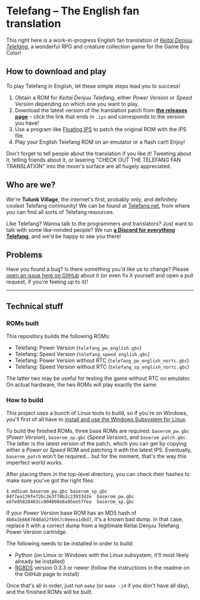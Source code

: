 # Telefang – The English fan translation

This right here is a work-in-progress English fan translation of *[Keitai Denjuu Telefang](https://en.wikipedia.org/wiki/Keitai_Denj%C5%AB_Telefang)*, a wonderful RPG and creature collection game for the Game Boy Color!

## How to download and play

To play Telefang in English, let these simple steps lead you to success!

1. Obtain a ROM for *Keitai Denjuu Telefang*, either *Power Version* or *Speed Version* depending on which one you want to play.
2. Download the latest version of the translation patch from **[the releases page](https://github.com/telefang/telefang/releases)** – click the link that ends in `.ips` and corresponds to the version you have!
3. Use a program like [Floating IPS](https://www.romhacking.net/utilities/1040/) to patch the original ROM with the IPS file.
4. Play your English Telefang ROM on an emulator or a flash cart! Enjoy!

Don't forget to tell people about the translation if you like it! Tweeting about it, telling friends about it, or lasering "CHECK OUT THE TELEFANG FAN TRANSLATION" into the moon's surface are all hugely appreciated.

## Who are we?

We're **Tulunk Village**, the internet's first, probably only, and definitely coolest Telefang community! We can be found at [Telefang.net](http://telefang.net/), from where you can find all sorts of Telefang resources.

Like Telefang? Wanna talk to the programmers and translators? Just want to talk with some like-minded people? We run **[a Discord for everything Telefang](https://discord.gg/BMqRucb)**, and we'd be happy to see you there!

## Problems

Have you found a bug? Is there something you'd like us to change? Please [open an issue here on GitHub](https://github.com/telefang/telefang/issues) about it (or even fix it yourself and open a pull request, if you're feeling up to it)!

---

## Technical stuff

### ROMs built

This repository builds the following ROMs:

* Telefang: Power Version (`telefang_pw_english.gbc`)
* Telefang: Speed Version (`telefang_speed_english.gbc`)
* Telefang: Power Version without RTC (`telefang_pw_english_nortc.gbc`)
* Telefang: Speed Version without RTC (`telefang_sp_english_nortc.gbc`)

The latter two may be useful for testing the game without RTC on emulator. On actual hardware, the two ROMs will play exactly the same.

### How to build

This project uses a bunch of Linux tools to build, so if you're on Windows, you'll first of all have to [install and use the Windows Subsystem for Linux](https://docs.microsoft.com/en-us/windows/wsl/install-win10).

To build the finished ROMs, three base ROMs are required: `baserom_pw.gbc` (*Power Version*), `baserom_sp.gbc` (*Speed Version*), and `baserom_patch.gbc`. The latter is the latest version of the patch, which you can get by copying either a *Power* or *Speed* ROM and patching it with the latest IPS. Eventually, `baserom_patch` won't be required... but for the moment, that's the way this imperfect world works.

After placing them in the top-level directory, you can check their hashes to make sure you've got the right files:

```
$ md5sum baserom_pw.gbc baserom_sp.gbc
04f7ea139fef2bc2e3f70b2c23933d2e  baserom_pw.gbc
ebfe05828463cc004898e6a95ee57fea  baserom_sp.gbc
```

If your *Power Version* base ROM has an MD5 hash of `8b0a1b6667040a52f6957c0eeea1dbd7`, it's a known bad dump. In that case, replace it with a correct dump from a legitimate Keitai Denjuu Telefang Power Version cartridge.

The following needs to be installed in order to build:

* Python (on Linux or Windows with the Linux subsystem, it'll most likely already be installed)
* [RGBDS](https://github.com/rednex/rgbds#2-building-rgbds-from-source) version 0.3.3 or newer (follow the instructions in the readme on the GitHub page to install)

Once that's all in order, just run `make` (or `make -j4` if you don't have all day), and the finished ROMs will be built.
